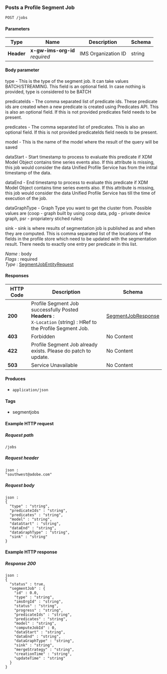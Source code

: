 
<a name="postsegmentjobroute"></a>
### Posts a Profile Segment Job
```
POST /jobs
```


#### Parameters

|Type|Name|Description|Schema|
|---|---|---|---|
|**Header**|**x-gw-ims-org-id**  <br>*required*|IMS Organization ID|string|


#### Body parameter
type - This is the type of the segment job. It can take values BATCH/STREAMING. This field is an optional field. In case nothing is provided, type is considered to be BATCH

predicateIds - The comma separated list of predicate ids. These predicate ids are created when a new predicate is created using Predicates API. This is also an optional field. If this is not provided predicates field needs to be present.

predicates - The comma separated list of predicates. This is also an optional field. If this is not provided predicateIds field needs to be present.

model - This is the name of the model where the result of the query will be saved

dataStart - Start timestamp to process to evaluate this predicate if XDM Model Object contains time series events also. If this attribute is missing, this job would consider the data Unified Profile Service has from the intital timestamp of the data.

dataEnd - End timestamp to process to evaluate this predicate if XDM Model Object contains time series events also. If this attribute is missing, this job would consider the data Unified Profile Service has till the time of execution of the job.

dataGraphType - Graph Type you want to get the cluster from. Possible values are (coop - graph built by using coop data, pdg - private device graph, psr - propriatery stiched rules)

sink - sink is where results of segmentation job is published as and when they are computed. This is comma separated list of the locations of the fields in the profile store which need to be updated with the segmentation result. There needs to exactly one entry per predicate in this list.

*Name* : body  
*Flags* : required  
*Type* : [SegmentJobEntityRequest](../definitions/SegmentJobEntityRequest.md#segmentjobentityrequest)


#### Responses

|HTTP Code|Description|Schema|
|---|---|---|
|**200**|Profile Segment Job successfully Posted  <br>**Headers** :   <br>`X-Location` (string) : HRef to the Profile Segment Job.|[SegmentJobResponse](../definitions/SegmentJobResponse.md#segmentjobresponse)|
|**403**|Forbidden|No Content|
|**422**|Profile Segment Job already exists. Please do patch to update.|No Content|
|**503**|Service Unavailable|No Content|


#### Produces

* `application/json`


#### Tags

* segmentjobs


#### Example HTTP request

##### Request path
```
/jobs
```


##### Request header
```
json :
"southwest@adobe.com"
```


##### Request body
```
json :
{
  "type" : "string",
  "predicateIds" : "string",
  "predicates" : "string",
  "model" : "string",
  "dataStart" : "string",
  "dataEnd" : "string",
  "dataGraphType" : "string",
  "sink" : "string"
}
```


#### Example HTTP response

##### Response 200
```
json :
{
  "status" : true,
  "segmentJob" : {
    "id" : 0.0,
    "type" : "string",
    "imsOrgId" : "string",
    "status" : "string",
    "progress" : "string",
    "predicateIds" : "string",
    "predicates" : "string",
    "model" : "string",
    "computeJobId" : 0,
    "dataStart" : "string",
    "dataEnd" : "string",
    "dataGraphType" : "string",
    "sink" : "string",
    "mergeStrategy" : "string",
    "creationTime" : "string",
    "updateTime" : "string"
  }
}
```



